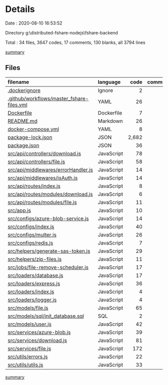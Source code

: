 # Details

Date : 2020-08-10 16:53:52

Directory g:\distributed-fshare-nodejs\fshare-backend

Total : 34 files,  3647 codes, 17 comments, 130 blanks, all 3794 lines

[summary](results.md)

## Files
| filename | language | code | comment | blank | total |
| :--- | :--- | ---: | ---: | ---: | ---: |
| [.dockerignore](/.dockerignore) | Ignore | 2 | 0 | 0 | 2 |
| [.github/workflows/master_fshare-files.yml](/.github/workflows/master_fshare-files.yml) | YAML | 26 | 2 | 7 | 35 |
| [Dockerfile](/Dockerfile) | Dockerfile | 7 | 0 | 6 | 13 |
| [README.md](/README.md) | Markdown | 26 | 0 | 16 | 42 |
| [docker-compose.yml](/docker-compose.yml) | YAML | 8 | 0 | 1 | 9 |
| [package-lock.json](/package-lock.json) | JSON | 2,682 | 0 | 1 | 2,683 |
| [package.json](/package.json) | JSON | 36 | 0 | 0 | 36 |
| [src/api/controllers/download.js](/src/api/controllers/download.js) | JavaScript | 78 | 1 | 5 | 84 |
| [src/api/controllers/file.js](/src/api/controllers/file.js) | JavaScript | 58 | 0 | 5 | 63 |
| [src/api/middlewares/errorHandler.js](/src/api/middlewares/errorHandler.js) | JavaScript | 14 | 0 | 3 | 17 |
| [src/api/middlewares/isAuth.js](/src/api/middlewares/isAuth.js) | JavaScript | 14 | 0 | 2 | 16 |
| [src/api/routes/index.js](/src/api/routes/index.js) | JavaScript | 8 | 0 | 3 | 11 |
| [src/api/routes/modules/download.js](/src/api/routes/modules/download.js) | JavaScript | 6 | 0 | 3 | 9 |
| [src/api/routes/modules/file.js](/src/api/routes/modules/file.js) | JavaScript | 11 | 0 | 4 | 15 |
| [src/app.js](/src/app.js) | JavaScript | 10 | 0 | 3 | 13 |
| [src/configs/azure-blob-service.js](/src/configs/azure-blob-service.js) | JavaScript | 14 | 11 | 6 | 31 |
| [src/configs/index.js](/src/configs/index.js) | JavaScript | 40 | 0 | 1 | 41 |
| [src/configs/multer.js](/src/configs/multer.js) | JavaScript | 26 | 0 | 3 | 29 |
| [src/configs/redis.js](/src/configs/redis.js) | JavaScript | 7 | 0 | 3 | 10 |
| [src/helpers/generate-sas-token.js](/src/helpers/generate-sas-token.js) | JavaScript | 29 | 0 | 4 | 33 |
| [src/helpers/zip-files.js](/src/helpers/zip-files.js) | JavaScript | 11 | 0 | 3 | 14 |
| [src/jobs/file-remove-scheduler.js](/src/jobs/file-remove-scheduler.js) | JavaScript | 17 | 0 | 2 | 19 |
| [src/loaders/database.js](/src/loaders/database.js) | JavaScript | 17 | 0 | 2 | 19 |
| [src/loaders/express.js](/src/loaders/express.js) | JavaScript | 36 | 1 | 3 | 40 |
| [src/loaders/index.js](/src/loaders/index.js) | JavaScript | 4 | 0 | 1 | 5 |
| [src/loaders/logger.js](/src/loaders/logger.js) | JavaScript | 4 | 0 | 2 | 6 |
| [src/models/file.js](/src/models/file.js) | JavaScript | 65 | 1 | 8 | 74 |
| [src/models/sql/init_database.sql](/src/models/sql/init_database.sql) | SQL | 2 | 0 | 1 | 3 |
| [src/models/user.js](/src/models/user.js) | JavaScript | 42 | 0 | 6 | 48 |
| [src/services/azure-blob.js](/src/services/azure-blob.js) | JavaScript | 39 | 1 | 4 | 44 |
| [src/services/download.js](/src/services/download.js) | JavaScript | 81 | 0 | 4 | 85 |
| [src/services/file.js](/src/services/file.js) | JavaScript | 172 | 0 | 6 | 178 |
| [src/utils/errors.js](/src/utils/errors.js) | JavaScript | 22 | 0 | 4 | 26 |
| [src/utils/utils.js](/src/utils/utils.js) | JavaScript | 33 | 0 | 8 | 41 |

[summary](results.md)
